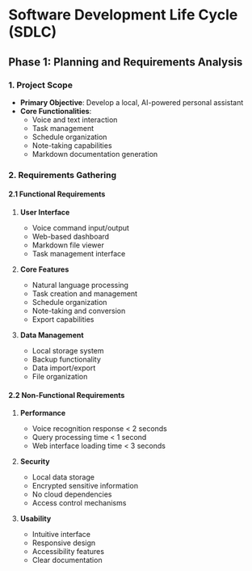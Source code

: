 # Software Development Life Cycle (SDLC)

## Phase 1: Planning and Requirements Analysis

### 1. Project Scope
- **Primary Objective**: Develop a local, AI-powered personal assistant
- **Core Functionalities**:
  - Voice and text interaction
  - Task management
  - Schedule organization
  - Note-taking capabilities
  - Markdown documentation generation

### 2. Requirements Gathering

#### 2.1 Functional Requirements
1. **User Interface**
   - Voice command input/output
   - Web-based dashboard
   - Markdown file viewer
   - Task management interface

2. **Core Features**
   - Natural language processing
   - Task creation and management
   - Schedule organization
   - Note-taking and conversion
   - Export capabilities

3. **Data Management**
   - Local storage system
   - Backup functionality
   - Data import/export
   - File organization

#### 2.2 Non-Functional Requirements
1. **Performance**
   - Voice recognition response < 2 seconds
   - Query processing time < 1 second
   - Web interface loading time < 3 seconds

2. **Security**
   - Local data storage
   - Encrypted sensitive information
   - No cloud dependencies
   - Access control mechanisms

3. **Usability**
   - Intuitive interface
   - Responsive design
   - Accessibility features
   - Clear documentation